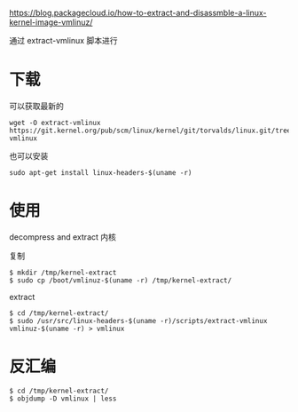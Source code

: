 https://blog.packagecloud.io/how-to-extract-and-disassmble-a-linux-kernel-image-vmlinuz/

通过 extract-vmlinux 脚本进行

# 下载

可以获取最新的

```
wget -O extract-vmlinux https://git.kernel.org/pub/scm/linux/kernel/git/torvalds/linux.git/tree/scripts/extract-vmlinux
```

也可以安装

```
sudo apt-get install linux-headers-$(uname -r)
```

# 使用

decompress and extract 内核

复制

```
$ mkdir /tmp/kernel-extract
$ sudo cp /boot/vmlinuz-$(uname -r) /tmp/kernel-extract/
```

extract

```
$ cd /tmp/kernel-extract/
$ sudo /usr/src/linux-headers-$(uname -r)/scripts/extract-vmlinux vmlinuz-$(uname -r) > vmlinux
```

# 反汇编

```
$ cd /tmp/kernel-extract/
$ objdump -D vmlinux | less
```

# 